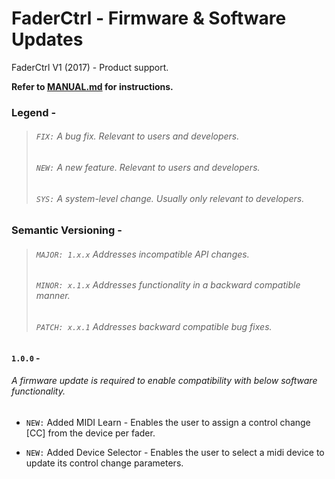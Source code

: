 # FaderCtrl - Firmware & Software Updates

FaderCtrl V1 (2017) - Product support. <p>
<strong> Refer to [MANUAL.md](MANUAL.md) for instructions. </strong>

### Legend - 
> ###### `FIX:` A bug fix.  Relevant to users and developers.
> ###### `NEW:` A new feature. Relevant to users and developers.
> ###### `SYS:` A system-level change.  Usually only relevant to developers.

### Semantic Versioning - 
> ###### `MAJOR: 1.x.x` Addresses incompatible API changes.
> ###### `MINOR: x.1.x` Addresses functionality in a backward compatible manner.
> ###### `PATCH: x.x.1` Addresses backward compatible bug fixes.

#### `1.0.0` - <h6><em>A firmware update is required to enable compatibility with below software functionality.</em><h6>
- `NEW:` Added MIDI Learn - Enables the user to assign a control change [CC] from the device per fader. <p>
- `NEW:` Added Device Selector - Enables the user to select a midi device to update its control change parameters. <p>
